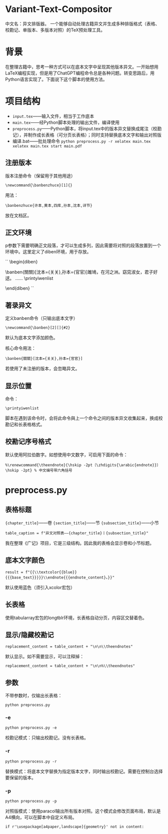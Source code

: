 # Variant-Text-Compositor
中文名：异文排版器。
一个能够自动处理古籍异文并生成多种排版格式（表格、校勘记、单版本、多版本对照）的TeX预处理工具。

# 背景

在整理古籍中，思考一种方式可以在底本文字中呈现其他版本异文。一开始想用LaTeX编程实现，但是用了ChatGPT编程命令总是各种问题。转变思路后，用Python语言实现了。下面说下这个脚本的使用方法。

# 项目结构

- `input.tex`——输入文件，相当于工作底本
- `main.tex`——经Python脚本处理的输出文件，编译使用
- `preprocess.py`——Python脚本，将input.tex中的版本异文替换成尾注（校勘记），并制作成长表格（可分页长表格）；同时支持替换底本文字和输出对照版
- 编译.bat——批处理命令
``
python preprocess.py -r
xelatex main.tex
xelatex main.tex
start main.pdf
``

## 注册版本

版本注册命令（保留用于其他用途）

``\newcommand{\banbenzhuce}[1]{}``

用法：

``\banbenzhuce{许本,黄本,四库,孙本,沈本,详节}``

放在文档区。

## 正文环境

p参数下需要明确正文段落，才可以生成多列，因此需要将对照的段落放置到一个环境中。这里定义了diben环境，用于存放。

``
\begin{diben}

\banben{關關}[沈本={关关},孙本={官官}]雎鳩，在河之洲。窈窕淑女，君子好逑。
……
\printyiwenlist

\end{diben}
``

## 著录异文

定义banben命令（只输出底本文字）

``\newcommand{\banben}[2][]{#2}``

默认为底本文字添加颜色。

核心命令用法：

``\banben{關關}[沈本={关关},孙本={官官}]``

若使用了未注册的版本，会忽略异文。

## 显示位置

命令：

``\printyiwenlist``

脚本在遇到该命令时，会将此命令與上一个命令之间的版本异文收集起来，换成校勘记和长表格格式。

## 校勘记序号格式

默认使用阿拉伯数字。如想使用中文数字，可启用下面的命令：

``%\renewcommand{\theendnote}{\hskip -2pt〔\zhdigits{\arabic{endnote}}〕\hskip -2pt} % 中文编号带六角括号``

# preprocess.py

## 表格标题

`{chapter_title}`——卷
`{section_title}`——节
`{subsection_title}`——小节

``table_caption = f"异文对照表——{chapter_title}丨{subsection_title}"``

我在整理《广记》项目，它是三级结构。因此我的表格会显示卷和小节标题。

## 底本文字颜色

``result = f"{{\\textcolor{{blue}}{{{base_text}}}}}\\endnote{{{endnote_content}。}}"``

默认使用蓝色（须引入xcolor宏包）

## 长表格

使用tabularray宏包的longtblr环境，长表格自动分页，内容区交替着色。

## 显示/隐藏校勘记

``replacement_content = table_content + "\n\n\\theendnotes"``

默认显示。如不需要显示，可以注释掉：

``replacement_content = table_content + "\n\n%\\theendnotes"``

## 参数

不带参数时，仅输出长表格：

``python preprocess.py``

### -e

``python preprocess.py -e``

校勘记模式：只输出校勘记。没有长表格。

### -r

``python preprocess.py -r``

替换模式：将底本文字替换为指定版本文字，同时输出校勘记。需要在控制台选择要保留的版本。

### -p

``python preprocess.py -p``

对照版模式：使用paracol输出所有版本对照。这个模式会修改页面布局，默认是A4横向，可以在脚本中自定义布局。

``if r'\usepackage[a4paper,landscape]{geometry}' not in content:``
